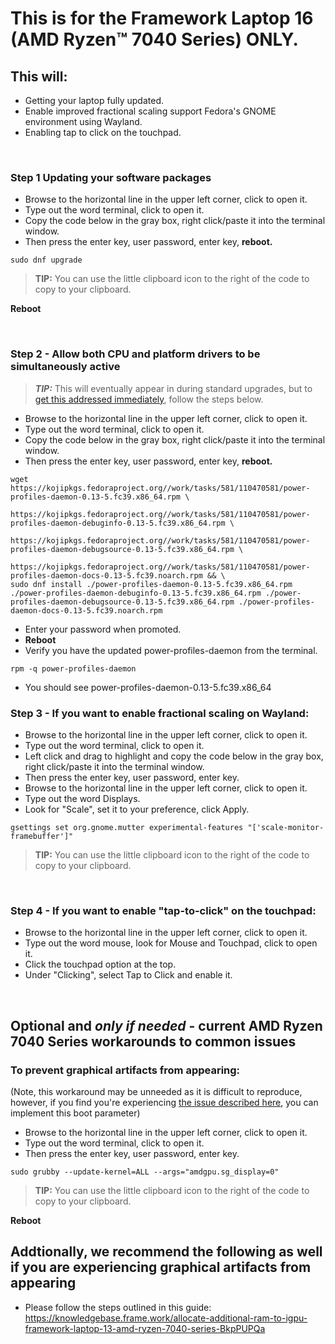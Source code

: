 # This is for the Framework Laptop 16 (AMD Ryzen™ 7040 Series) ONLY.

## This will:

- Getting  your laptop fully updated.
- Enable improved fractional scaling support Fedora's GNOME environment using Wayland.
- Enabling tap to click on the touchpad.

&nbsp;
&nbsp;
&nbsp;

### Step 1 Updating your software packages

- Browse to the horizontal line in the upper left corner, click to open it.
- Type out the word terminal, click to open it.
- Copy the code below in the gray box, right click/paste it into the terminal window.
- Then press the enter key, user password, enter key, **reboot.**


```
sudo dnf upgrade
```
> **TIP:** You can use the little clipboard icon to the right of the code to copy to your clipboard.


**Reboot**

&nbsp;
&nbsp;
&nbsp;

### Step 2 - Allow both CPU and platform drivers to be simultaneously active

> ***TIP:*** This will eventually appear in during standard upgrades, but to [get this addressed immediately](https://gitlab.freedesktop.org/upower/power-profiles-daemon/-/merge_requests/127), follow the steps below.

- Browse to the horizontal line in the upper left corner, click to open it.
- Type out the word terminal, click to open it.
- Copy the code below in the gray box, right click/paste it into the terminal window.
- Then press the enter key, user password, enter key, **reboot.**

```
wget https://kojipkgs.fedoraproject.org//work/tasks/581/110470581/power-profiles-daemon-0.13-5.fc39.x86_64.rpm \
     https://kojipkgs.fedoraproject.org//work/tasks/581/110470581/power-profiles-daemon-debuginfo-0.13-5.fc39.x86_64.rpm \
     https://kojipkgs.fedoraproject.org//work/tasks/581/110470581/power-profiles-daemon-debugsource-0.13-5.fc39.x86_64.rpm \
     https://kojipkgs.fedoraproject.org//work/tasks/581/110470581/power-profiles-daemon-docs-0.13-5.fc39.noarch.rpm && \
sudo dnf install ./power-profiles-daemon-0.13-5.fc39.x86_64.rpm ./power-profiles-daemon-debuginfo-0.13-5.fc39.x86_64.rpm ./power-profiles-daemon-debugsource-0.13-5.fc39.x86_64.rpm ./power-profiles-daemon-docs-0.13-5.fc39.noarch.rpm
```

- Enter your password when promoted.
- **Reboot**
- Verify you have the updated power-profiles-daemon from the terminal.

```
rpm -q power-profiles-daemon
```

- You should see power-profiles-daemon-0.13-5.fc39.x86_64


### Step 3 - If you want to enable fractional scaling on Wayland:

- Browse to the horizontal line in the upper left corner, click to open it.
- Type out the word terminal, click to open it.
- Left click and drag to highlight and copy the code below in the gray box, right click/paste it into the terminal window.
- Then press the enter key, user password, enter key.
- Browse to the horizontal line in the upper left corner, click to open it.
- Type out the word Displays.
- Look for "Scale", set it to your preference, click Apply.


```
gsettings set org.gnome.mutter experimental-features "['scale-monitor-framebuffer']"
```
> **TIP:** You can use the little clipboard icon to the right of the code to copy to your clipboard.

&nbsp;
&nbsp;
&nbsp;
### Step 4 -  If you want to enable "tap-to-click" on the touchpad:

- Browse to the horizontal line in the upper left corner, click to open it.
- Type out the word mouse, look for Mouse and Touchpad, click to open it.
- Click the touchpad option at the top.
- Under "Clicking", select Tap to Click and enable it.
  
&nbsp;
&nbsp;
&nbsp;
## Optional and *only if needed* - current AMD Ryzen 7040 Series workarounds to common issues

### To prevent graphical artifacts from appearing:
(Note, this workaround may be unneeded as it is difficult to reproduce, however, if you find you're experiencing [the issue described here](https://bugzilla.redhat.com/show_bug.cgi?id=2247154#c3), you can implement this boot parameter)


- Browse to the horizontal line in the upper left corner, click to open it.
- Type out the word terminal, click to open it.
- Then press the enter key, user password, enter key.

```
sudo grubby --update-kernel=ALL --args="amdgpu.sg_display=0"
```
> **TIP:** You can use the little clipboard icon to the right of the code to copy to your clipboard.


**Reboot**

## Addtionally, we recommend the following as well if you are experiencing graphical artifacts from appearing

- Please follow the steps outlined in this guide:
  https://knowledgebase.frame.work/allocate-additional-ram-to-igpu-framework-laptop-13-amd-ryzen-7040-series-BkpPUPQa

&nbsp;
&nbsp;
&nbsp;
